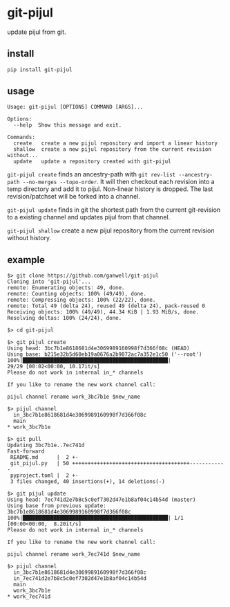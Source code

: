 git-pijul
=========

update pijul from git.

install
-------

```bash
pip install git-pijul
```

usage
-----

```text
Usage: git-pijul [OPTIONS] COMMAND [ARGS]...

Options:
  --help  Show this message and exit.

Commands:
  create   create a new pijul repository and import a linear history
  shallow  create a new pijul repository from the current revision without...
  update   update a repository created with git-pijul
```

`git-pijul create` finds an ancestry-path with `git rev-list --ancestry-path
--no-merges --topo-order`. It will then checkout each revision into a temp
directory and add it to pijul. Non-linear history is dropped. The last
revision/patchset will be forked into a channel.

`git-pijul update` finds in git the shortest path from the current git-revision
to a existing channel and updates pijul from that channel.

`git-pijul shallow` create a new pijul repository from the current revision without
history.

example
-------

```console
$> git clone https://github.com/ganwell/git-pijul
Cloning into 'git-pijul'...
remote: Enumerating objects: 49, done.
remote: Counting objects: 100% (49/49), done.
remote: Compressing objects: 100% (22/22), done.
remote: Total 49 (delta 24), reused 49 (delta 24), pack-reused 0
Receiving objects: 100% (49/49), 44.34 KiB | 1.93 MiB/s, done.
Resolving deltas: 100% (24/24), done.

$> cd git-pijul

$> git pijul create
Using head: 3bc7b1e8618681d4e3069989160998f7d366f08c (HEAD)
Using base: b215e32b5d60eb19a0676a2b9072ac7a352e1c50 ('--root')
100%|███████████████████████████████████████████████|
29/29 [00:02<00:00, 10.17it/s]
Please do not work in internal in_* channels

If you like to rename the new work channel call:

pijul channel rename work_3bc7b1e $new_name

$> pijul channel
  in_3bc7b1e8618681d4e3069989160998f7d366f08c
  main
* work_3bc7b1e

$> git pull
Updating 3bc7b1e..7ec741d
Fast-forward
 README.md      |  2 +-
 git_pijul.py   | 50 ++++++++++++++++++++++++++++++++++++++------------
 pyproject.toml |  2 +-
 3 files changed, 40 insertions(+), 14 deletions(-)
 
$> git pijul update
Using head: 7ec741d2e7b8c5c0ef7302d47e1b8af04c14b54d (master)
Using base from previous update: 3bc7b1e8618681d4e3069989160998f7d366f08c
100%|███████████████████████████████████████████████| 1/1 [00:00<00:00,  8.20it/s]
Please do not work in internal in_* channels

If you like to rename the new work channel call:

pijul channel rename work_7ec741d $new_name

$> pijul channel
  in_3bc7b1e8618681d4e3069989160998f7d366f08c
  in_7ec741d2e7b8c5c0ef7302d47e1b8af04c14b54d
  main
  work_3bc7b1e
* work_7ec741d
```
